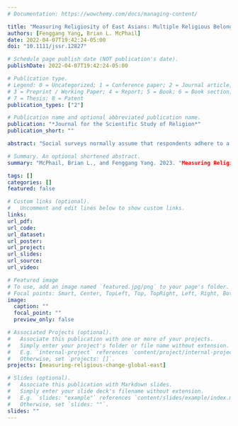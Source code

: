 ```yaml
---
# Documentation: https://wowchemy.com/docs/managing-content/

title: "Measuring Religiosity of East Asians: Multiple Religious Belonging, Believing, and Practicing"
authors: [Fenggang Yang, Brian L. McPhail]
date: 2022-04-07T19:42:24-05:00
doi: "10.1111/jssr.12827"

# Schedule page publish date (NOT publication's date).
publishDate: 2022-04-07T19:42:24-05:00

# Publication type.
# Legend: 0 = Uncategorized; 1 = Conference paper; 2 = Journal article;
# 3 = Preprint / Working Paper; 4 = Report; 5 = Book; 6 = Book section;
# 7 = Thesis; 8 = Patent
publication_types: ["2"]

# Publication name and optional abbreviated publication name.
publication: "*Journal for the Scientific Study of Religion*"
publication_short: ""

abstract: "Social surveys normally assume that respondents adhere to a single religious faith in belonging, believing, and practicing congruently. Some surveys even take religious preference or identity as the single measure of religiosity and examine its relationship with other variables. The customarily used survey items, however, fail to capture the non-exclusive and hybrid religiosity, which is arguably the traditional and normal pattern in East Asia while becoming increasingly common in the West. We have developed a new set of survey questions that allow respondents to choose identification, practice, and belief in multiple religions, and conducted a survey among international students from East Asia at an American university. The findings show that multiple religious belonging, believing and practicing are quite common, the level of believing and participating in religious services and rituals varies substantially, and no confession-based single measure of religious identity or practice is sufficient for measuring religiosity. We recommend this set of improved measures of religiosity be adopted in future surveys in East Asia and probably in the West as well."

# Summary. An optional shortened abstract.
summary: "McPhail, Brian L., and Fenggang Yang. 2023. "Measuring Religiosity of East Asians: Multiple Religious Belonging, Believing, and Practicing" *Journal for the Scientific Study of Religion* doi: 10.1111/jssr.12827."

tags: []
categories: []
featured: false

# Custom links (optional).
#   Uncomment and edit lines below to show custom links.
links:
url_pdf:
url_code:
url_dataset:
url_poster:
url_project:
url_slides:
url_source:
url_video:

# Featured image
# To use, add an image named `featured.jpg/png` to your page's folder.
# Focal points: Smart, Center, TopLeft, Top, TopRight, Left, Right, BottomLeft, Bottom, BottomRight.
image:
  caption: ""
  focal_point: ""
  preview_only: false

# Associated Projects (optional).
#   Associate this publication with one or more of your projects.
#   Simply enter your project's folder or file name without extension.
#   E.g. `internal-project` references `content/project/internal-project/index.md`.
#   Otherwise, set `projects: []`.
projects: [measuring-religious-change-global-east]

# Slides (optional).
#   Associate this publication with Markdown slides.
#   Simply enter your slide deck's filename without extension.
#   E.g. `slides: "example"` references `content/slides/example/index.md`.
#   Otherwise, set `slides: ""`.
slides: ""
---
```

